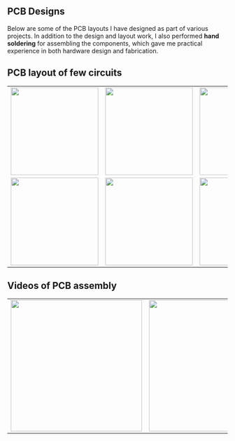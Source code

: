 ## PCB Designs

Below are some of the PCB layouts I have designed as part of various projects. In addition to the design and layout work, I also performed **hand soldering** for assembling the components, which gave me practical experience in both hardware design and fabrication.

## PCB layout of few circuits 

<table>
  <tr>
    <td><img src="https://github.com/user-attachments/assets/e31503ec-87e6-4435-9e22-8dfbcb83bd42" width="200"></td>
    <td><img src="https://github.com/user-attachments/assets/5215fed8-79e7-4816-92a1-10d7c11c0b70" width="200"></td>
    <td><img src="https://github.com/user-attachments/assets/b5d7ab16-14f7-4247-96d8-a07cea804569" width="200"></td>
    <td><img src="https://github.com/user-attachments/assets/9cc38289-9840-4185-84ea-815707abec68" width="200"></td>
  </tr>
  <tr>
    <td><img src="https://github.com/user-attachments/assets/36774cec-e49a-4efc-aa84-90a266fbd11c" width="200"></td>
    <td><img src="https://github.com/user-attachments/assets/b1f065b8-743d-49e0-9a98-1aa880b7928b" width="200"></td>
    <td><img src="https://github.com/user-attachments/assets/843910c3-566b-49aa-86ce-1de8ec76e05a" width="200"></td>
    <td><img src="https://github.com/user-attachments/assets/daf662ea-e898-4d3c-a4ef-d0fd56339e87" width="200"></td>
  </tr>
</table>

## Videos of PCB assembly 

<table>
  <tr>
    <td><img src="https://github.com/user-attachments/assets/3c8a1d8d-7e49-4b07-a147-65d156628711" width="300"></td>
    <td><img src="https://github.com/user-attachments/assets/8a3de5e6-8641-4f40-861d-aba2e888fb2e" width="300"></td>
  </tr>
</table>












